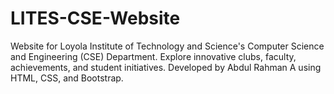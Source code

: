 # LITES-CSE-Website
Website for Loyola Institute of Technology and Science's Computer Science and Engineering (CSE) Department. Explore innovative clubs, faculty, achievements, and student initiatives. Developed by Abdul Rahman A using HTML, CSS, and Bootstrap. 
